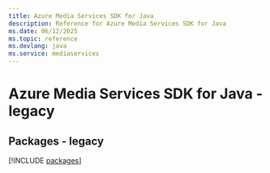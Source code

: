 ```yaml
---
title: Azure Media Services SDK for Java
description: Reference for Azure Media Services SDK for Java
ms.date: 06/12/2025
ms.topic: reference
ms.devlang: java
ms.service: mediaservices
---
```

# Azure Media Services SDK for Java - legacy
## Packages - legacy
[!INCLUDE [packages](media-services-index.md)]